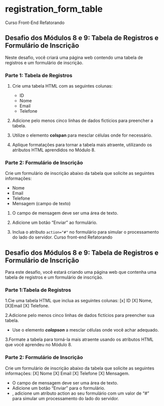 # registration_form_table
Curso Front-End Refatorando

## Desafio dos Módulos 8 e 9: Tabela de Registros e Formulário de Inscrição
Neste desafio, você criará uma página web contendo uma tabela de registros e um formulário de inscrição.

### Parte 1: Tabela de Registros
1. Crie uma tabela HTML com as seguintes colunas:
   - ID
   - Nome
   - Email
   - Telefone

2. Adicione pelo menos cinco linhas de dados fictícios para preencher a tabela.

3. Utilize o elemento **colspan** para mesclar células onde for necessário.

4. Aplique formatações para tornar a tabela mais atraente, utilizando os atributos HTML aprendidos no Módulo 8.

### Parte 2: Formulário de Inscrição
Crie um formulário de inscrição abaixo da tabela que solicite as seguintes informações:
- Nome
- Email
- Telefone
- Mensagem (campo de texto)

1. O campo de mensagem deve ser uma área de texto.

2. Adicione um botão “Enviar” ao formulário.

3. Inclua o atributo `action="#"` no formulário para simular o processamento do lado do servidor.
 Curso front-end Refatorando

## Desafio dos Módulos 8 e 9: Tabela de Registros e Formulário de Inscrição
Para este desafio, você estará criando uma página web que contenha uma tabela de registros e um formulário de inscrição.

### Parte 1:Tabela de Registros
1.Cie uma tabela HTML que inclua as seguintes colunas: 
[x] ID
[X] Nome, 
[X]Email 
[X] Telefone.

2.Adicione pelo menos cinco linhas de dados fictícios para preencher sua tabela.

* Use o elemento ***colapson***  a mesclar células onde você achar adequado.

3.Formate a tabela para torná-la mais atraente usando os atributos HTML que você aprendeu no Módulo 8.

### Parte 2: Formulário de Inscrição

Crie um formulário de inscrição abaixo da tabela que solicite as seguintes informações:
[X] Nome
[X] Email
[X] Telefone 
[X] Mensagem.

* O campo de mensagem deve ser uma área de texto.
* Adicione um botão “Enviar” para o formulário.
* , adicione um atributo action ao seu formulário com um valor de “#” para simular um processamento do lado do servidor.